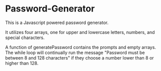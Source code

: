 # Password-Generator
This is a Javascript powered password generator.

It utilizes four arrays, one for upper and lowercase letters, numbers, and special characters.

A function of generatePassword contains the prompts and empty arrays. The while loop will continually run the message "Password must be between 8 and 128 characters" if they choose a number lower than 8 or higher than 128.
